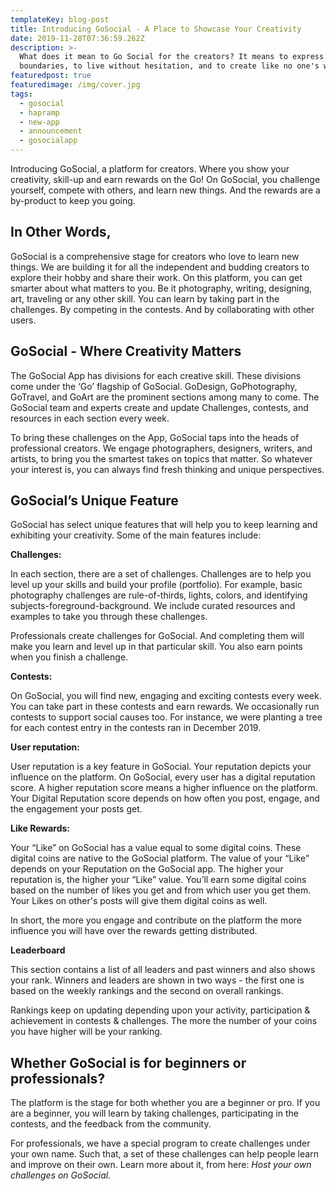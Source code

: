 ```yaml
---
templateKey: blog-post
title: Introducing GoSocial - A Place to Showcase Your Creativity
date: 2019-11-28T07:36:59.262Z
description: >-
  What does it mean to Go Social for the creators? It means to express without
  boundaries, to live without hesitation, and to create like no one's watching.
featuredpost: true
featuredimage: /img/cover.jpg
tags:
  - gosocial
  - hapramp
  - new-app
  - announcement
  - gosocialapp
---
```

Introducing GoSocial, a platform for creators. Where you show your creativity, skill-up and earn rewards on the Go! On GoSocial, you challenge yourself, compete with others, and learn new things. And the rewards are a by-product to keep you going.



## In Other Words,

GoSocial is a comprehensive stage for creators who love to learn new things. We are building it for all the independent and budding creators to explore their hobby and share their work. On this platform, you can get smarter about what matters to you. Be it photography, writing, designing, art, traveling or any other skill. You can learn by taking part in the challenges. By competing in the contests. And by collaborating with other users.

## GoSocial - Where Creativity Matters

The GoSocial App has divisions for each creative skill. These divisions come under the ‘Go’ flagship of GoSocial. GoDesign, GoPhotography, GoTravel, and GoArt are the prominent sections among many to come. The GoSocial team and experts create and update Challenges, contests, and resources in each section every week. 

To bring these challenges on the App, GoSocial taps into the heads of professional creators. We engage photographers, designers, writers, and artists, to bring you the smartest takes on topics that matter. So whatever your interest is, you can always find fresh thinking and unique perspectives.

## GoSocial’s Unique Feature 

GoSocial has select unique features that will help you to keep learning and exhibiting your creativity. Some of the main features include:

**Challenges:**

In each section, there are a set of challenges. Challenges are to help you level up your skills and build your profile (portfolio). For example, basic photography challenges are rule-of-thirds, lights, colors, and identifying subjects-foreground-background. We include curated resources and examples to take you through these challenges.

Professionals create challenges for GoSocial. And completing them will make you learn and level up in that particular skill. You also earn points when you finish a challenge. 

**Contests:**

On GoSocial, you will find new, engaging and exciting contests every week. You can take part in these contests and earn rewards. We occasionally run contests to support social causes too. For instance, we were planting a tree for each contest entry in the contests ran in December 2019.

**User reputation:**

User reputation is a key feature in GoSocial. Your reputation depicts your influence on the platform. On GoSocial, every user has a digital reputation score. A higher reputation score means a higher influence on the platform. Your Digital Reputation score depends on how often you post, engage, and the engagement your posts get.

**Like Rewards:**

Your “Like” on GoSocial has a value equal to some digital coins. These digital coins are native to the GoSocial platform. The value of your “Like” depends on your Reputation on the GoSocial app. The higher your reputation is, the higher your “Like” value. You’ll earn some digital coins based on the number of likes you get and from which user you get them. Your Likes on other's posts will give them digital coins as well. 

In short, the more you engage and contribute on the platform the more influence you will have over the rewards getting distributed.

**Leaderboard**

This section contains a list of all leaders and past winners and also shows your rank. Winners and leaders are shown in two ways - the first one is based on the weekly rankings and the second on overall rankings. 

Rankings keep on updating depending upon your activity, participation & achievement in contests & challenges. The more the number of your coins you have higher will be your ranking.

## Whether GoSocial is for beginners or professionals?

The platform is the stage for both whether you are a beginner or pro. If you are a beginner, you will learn by taking challenges, participating in the contests, and the feedback from the community. 

For professionals, we have a special program to create challenges under your own name. Such that, a set of these challenges can help people learn and improve on their own. Learn more about it, from here: _Host your own challenges on GoSocial._
